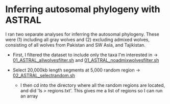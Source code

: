 # Inferring autosomal phylogeny with ASTRAL 

I ran two separate analyses for inferring the autosomal phylogeny. These were (1) including all gray wolves and (2) excluding admixed wolves, consisting of all wolves from Pakistan and SW Asia, and Tajikistan. 

- First, I filtered the dataset to include only the taxa I'm interested in -> [01_ASTRAL_allwolvesfilter.sh](/05_Phylogenomics/01_Autosomes/01_ASTRAL_allwolvesfilter.sh) and [01_ASTRAL_noadmixwolvesfilter.sh](/05_Phylogenomics/01_Autosomes/01_ASTRAL_noadmixwolvesfilter.sh)

- Select 20,000kb length segments at 5,000 random region -> [02_ASTRAL_selectrandom.sh](/05_Phylogenomics/01_Autosomes/02_ASTRAL_selectrandom.sh)
    - I then cd into the directory where all the random regions are located, and did 'ls > regions.txt'. This gives me a list of regions so I can run an array
